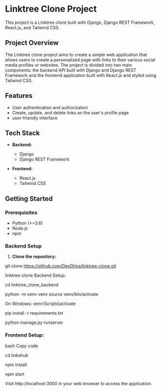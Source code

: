 # Linktree Clone Project

This project is a Linktree clone built with Django, Django REST Framework, React.js, and Tailwind CSS.

## Project Overview

The Linktree clone project aims to create a simple web application that allows users to create a personalized page with links to their various social media profiles or websites. The project is divided into two main components: the backend API built with Django and Django REST Framework and the frontend application built with React.js and styled using Tailwind CSS.

## Features

- User authentication and authorization
- Create, update, and delete links on the user's profile page
-  user-friendly interface

## Tech Stack

- **Backend:**
  - Django
  - Django REST Framework

- **Frontend:**
  - React.js
  - Tailwind CSS
## Getting Started

### Prerequisites

- Python (>=3.6)
- Node.js
- npm

### Backend Setup

1. **Clone the repository:**


 git clone https://github.com/DevDhira/linktree-clone.git

linktree-clone
Backend Setup:


cd linktree_clone_backend

python -m venv venv
source venv/bin/activate  

On Windows: 
venv\Scripts\activate

pip install -r requirements.txt

python manage.py runserver

### Frontend Setup:

bash
Copy code

cd linkshub

npm install

npm start

Visit http://localhost:3000 in your web browser to access the application.

